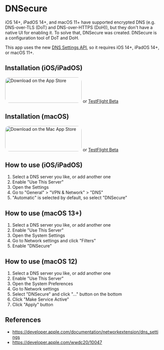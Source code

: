 # DNSecure

iOS 14+, iPadOS 14+, and macOS 11+ have supported encrypted DNS (e.g. DNS-over-TLS (DoT) and DNS-over-HTTPS (DoH)), but they don't have a native UI for enabling it. To solve that, DNSecure was created. DNSecure is a configuration tool of DoT and DoH.

This app uses the new [DNS Settings API](https://developer.apple.com/documentation/networkextension/dns_settings), so it requires iOS 14+, iPadOS 14+, or macOS 11+.

## Installation (iOS/iPadOS)

<a href="https://apps.apple.com/us/app/dnsecure/id1533413232?itsct=apps_box&amp;itscg=30200" style="display: inline-block; overflow: hidden; border-top-left-radius: 13px; border-top-right-radius: 13px; border-bottom-right-radius: 13px; border-bottom-left-radius: 13px; width: 250px; height: 83px;"><img src="https://tools.applemediaservices.com/api/badges/download-on-the-app-store/black/en-US?size=250x83&amp;releaseDate=1601251200&h=77f35e8e1cad98287ffaa894b10bb6e2" alt="Download on the App Store" style="border-top-left-radius: 13px; border-top-right-radius: 13px; border-bottom-right-radius: 13px; border-bottom-left-radius: 13px; width: 250px; height: 83px;"></a>
or [TestFlight Beta](https://testflight.apple.com/join/A8GwCnq8)

## Installation (macOS)

<a href="https://apps.apple.com/us/app/dnsecure/id1533413232?itsct=apps_box&amp;itscg=30200" style="display: inline-block; overflow: hidden; border-top-left-radius: 13px; border-top-right-radius: 13px; border-bottom-right-radius: 13px; border-bottom-left-radius: 13px; width: 250px; height: 83px;"><img src="https://tools.applemediaservices.com/api/badges/download-on-the-mac-app-store/black/en-US?size=250x83&amp;releaseDate=1601251200&h=fccb9f75527e66852c3734e23031dc45" alt="Download on the Mac App Store" style="border-top-left-radius: 13px; border-top-right-radius: 13px; border-bottom-right-radius: 13px; border-bottom-left-radius: 13px; width: 250px; height: 83px;"></a>
or [TestFlight Beta](https://testflight.apple.com/join/A8GwCnq8)

## How to use (iOS/iPadOS)

1. Select a DNS server you like, or add another one
1. Enable "Use This Server"
1. Open the Settings
1. Go to "General" > "VPN & Network" > "DNS"
1. "Automatic" is selected by default, so select "DNSecure"

## How to use (macOS 13+)

1. Select a DNS server you like, or add another one
1. Enable "Use This Server"
1. Open the System Settings
1. Go to Network settings and click "Filters"
1. Enable "DNSecure"

## How to use (macOS 12)

1. Select a DNS server you like, or add another one
1. Enable "Use This Server"
1. Open the System Preferences
1. Go to Network settings
1. Select "DNSecure" and click "..." button on the bottom
1. Click "Make Service Active"
1. Click "Apply" button

## References

- https://developer.apple.com/documentation/networkextension/dns_settings
- https://developer.apple.com/wwdc20/10047
